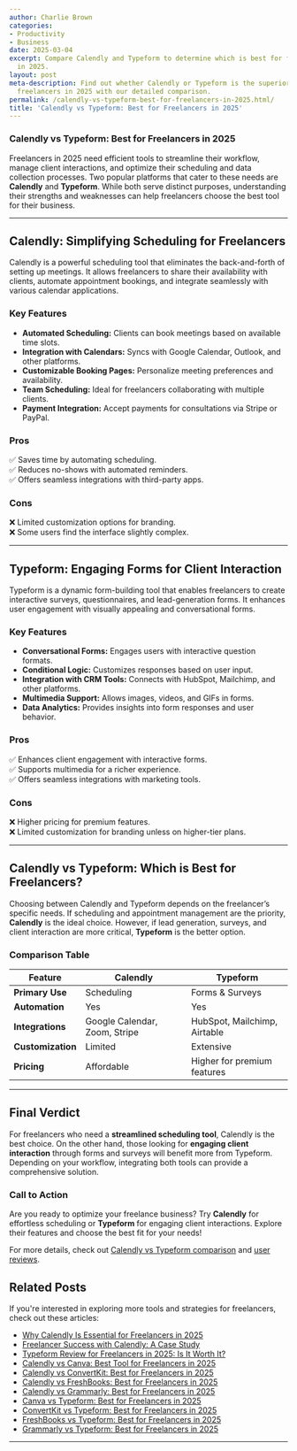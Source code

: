 ```yaml
---
author: Charlie Brown
categories:
- Productivity
- Business
date: 2025-03-04
excerpt: Compare Calendly and Typeform to determine which is best for freelancers
  in 2025.
layout: post
meta-description: Find out whether Calendly or Typeform is the superior choice for
  freelancers in 2025 with our detailed comparison.
permalink: /calendly-vs-typeform-best-for-freelancers-in-2025.html/
title: 'Calendly vs Typeform: Best for Freelancers in 2025'
---
```


### Calendly vs Typeform: Best for Freelancers in 2025

Freelancers in 2025 need efficient tools to streamline their workflow, manage client interactions, and optimize their scheduling and data collection processes. Two popular platforms that cater to these needs are **Calendly** and **Typeform**. While both serve distinct purposes, understanding their strengths and weaknesses can help freelancers choose the best tool for their business.

---

## **Calendly: Simplifying Scheduling for Freelancers**
Calendly is a powerful scheduling tool that eliminates the back-and-forth of setting up meetings. It allows freelancers to share their availability with clients, automate appointment bookings, and integrate seamlessly with various calendar applications.

### **Key Features**
- **Automated Scheduling:** Clients can book meetings based on available time slots.
- **Integration with Calendars:** Syncs with Google Calendar, Outlook, and other platforms.
- **Customizable Booking Pages:** Personalize meeting preferences and availability.
- **Team Scheduling:** Ideal for freelancers collaborating with multiple clients.
- **Payment Integration:** Accept payments for consultations via Stripe or PayPal.

### **Pros**
✅ Saves time by automating scheduling.  
✅ Reduces no-shows with automated reminders.  
✅ Offers seamless integrations with third-party apps.  

### **Cons**
❌ Limited customization options for branding.  
❌ Some users find the interface slightly complex.  

---

## **Typeform: Engaging Forms for Client Interaction**
Typeform is a dynamic form-building tool that enables freelancers to create interactive surveys, questionnaires, and lead-generation forms. It enhances user engagement with visually appealing and conversational forms.

### **Key Features**
- **Conversational Forms:** Engages users with interactive question formats.
- **Conditional Logic:** Customizes responses based on user input.
- **Integration with CRM Tools:** Connects with HubSpot, Mailchimp, and other platforms.
- **Multimedia Support:** Allows images, videos, and GIFs in forms.
- **Data Analytics:** Provides insights into form responses and user behavior.

### **Pros**
✅ Enhances client engagement with interactive forms.  
✅ Supports multimedia for a richer experience.  
✅ Offers seamless integrations with marketing tools.  

### **Cons**
❌ Higher pricing for premium features.  
❌ Limited customization for branding unless on higher-tier plans.  

---

## **Calendly vs Typeform: Which is Best for Freelancers?**
Choosing between Calendly and Typeform depends on the freelancer’s specific needs. If scheduling and appointment management are the priority, **Calendly** is the ideal choice. However, if lead generation, surveys, and client interaction are more critical, **Typeform** is the better option.

### **Comparison Table**

| Feature | Calendly | Typeform |
|---------|---------|---------|
| **Primary Use** | Scheduling | Forms & Surveys |
| **Automation** | Yes | Yes |
| **Integrations** | Google Calendar, Zoom, Stripe | HubSpot, Mailchimp, Airtable |
| **Customization** | Limited | Extensive |
| **Pricing** | Affordable | Higher for premium features |

---

## **Final Verdict**
For freelancers who need a **streamlined scheduling tool**, Calendly is the best choice. On the other hand, those looking for **engaging client interaction** through forms and surveys will benefit more from Typeform. Depending on your workflow, integrating both tools can provide a comprehensive solution.

### **Call to Action**
Are you ready to optimize your freelance business? Try **Calendly** for effortless scheduling or **Typeform** for engaging client interactions. Explore their features and choose the best fit for your needs!

For more details, check out [Calendly vs Typeform comparison](https://www.softwareadvice.com/scheduling/calendly-profile/vs/typeform/) and [user reviews](https://www.trustradius.com/compare-products/calendly-vs-typeform).

## Related Posts
If you're interested in exploring more tools and strategies for freelancers, check out these articles:
- [Why Calendly Is Essential for Freelancers in 2025](/why-calendly-is-essential-for-freelancers-in-2025.html/)
- [Freelancer Success with Calendly: A Case Study](/freelancer-success-with-calendly-a-case-study.html/)
- [Typeform Review for Freelancers in 2025: Is It Worth It?](/typeform-review-for-freelancers-in-2025-is-it-worth-it.html/)
- [Calendly vs Canva: Best Tool for Freelancers in 2025](/calendly-vs-canva-best-tool-for-freelancers-in-2025.html/)
- [Calendly vs ConvertKit: Best for Freelancers in 2025](/calendly-vs-convertkit-best-for-freelancers-in-2025.html/)
- [Calendly vs FreshBooks: Best for Freelancers in 2025](/calendly-vs-freshbooks-best-for-freelancers-in-2025.html/)
- [Calendly vs Grammarly: Best for Freelancers in 2025](/calendly-vs-grammarly-best-for-freelancers-in-2025.html/)
- [Canva vs Typeform: Best for Freelancers in 2025](/canva-vs-typeform-best-for-freelancers-in-2025.html/)
- [ConvertKit vs Typeform: Best for Freelancers in 2025](/convertkit-vs-typeform-best-for-freelancers-in-2025.html/)
- [FreshBooks vs Typeform: Best for Freelancers in 2025](/freshbooks-vs-typeform-best-for-freelancers-in-2025.html/)
- [Grammarly vs Typeform: Best for Freelancers in 2025](/grammarly-vs-typeform-best-for-freelancers-in-2025.html/)
---

